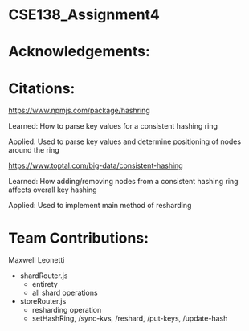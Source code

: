 # CSE138_Assignment4


# Acknowledgements:


# Citations:

https://www.npmjs.com/package/hashring

Learned: How to parse key values for a consistent hashing ring

Applied: Used to parse key values and determine positioning of nodes around the ring

https://www.toptal.com/big-data/consistent-hashing

Learned: How adding/removing nodes from a consistent hashing ring affects overall key hashing

Applied: Used to implement main method of resharding

# Team Contributions:

Maxwell Leonetti
- shardRouter.js
  - entirety
  - all shard operations
- storeRouter.js
  - resharding operation
  - setHashRing, /sync-kvs, /reshard, /put-keys, /update-hash
